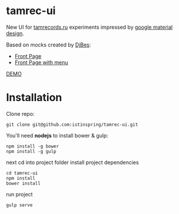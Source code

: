 # tamrec-ui

New UI for [tamrecords.ru](http://tamrecords.ru) experiments impressed by
[google material design](http://www.google.com/design/spec/material-design/introduction.html).

Based on mocks created by [DjBes](http://www.last.fm/music/DJ+Bes):

+ [Front Page](http://i.imgur.com/RnTMAyQ.jpg)
+ [Front Page with menu](http://i.imgur.com/NVVo7bM.jpg)

[DEMO](http://ninjaside.info/tamrec-ui/)

# Installation

Clone repo:

```
git clone git@github.com:istinspring/tamrec-ui.git
```

You'll need **nodejs** to install bower & gulp:

```
npm install -g bower
npm install -g gulp
```

next cd into project folder install project dependencies

```
cd tamrec-ui
npm install
bower install
```

run project

```
gulp serve
```
